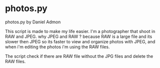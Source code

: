 # photos.py

photos.py by Daniel Admon

This script is made to make my life easier.
I'm a photographer that shoot in RAW and JPEG.
why JPEG and RAW ? because RAW is a large file and its slower then JPEG
so its faster to view and organize photos with JPEG,
and when i'm editing the photos i'm using the RAW files.

The script check if there are RAW file without the JPG files and delete the RAW files.

